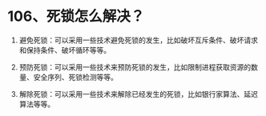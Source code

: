 # 106、死锁怎么解决？

1. 避免死锁：可以采用一些技术避免死锁的发生，比如破坏互斥条件、破坏请求和保持条件、破坏循环等等。

2. 预防死锁：可以采用一些技术来预防死锁的发生，比如限制进程获取资源的数量、安全序列、死锁检测等等。

3. 解除死锁：可以采用一些技术来解除已经发生的死锁，比如银行家算法、延迟算法等等。
